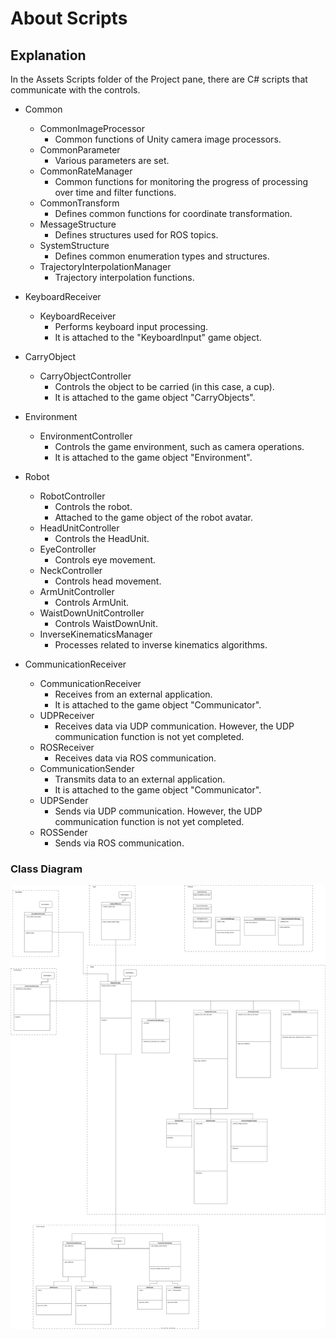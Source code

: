 # About Scripts

## Explanation

In the Assets Scripts folder of the Project pane, there are C# scripts that communicate with the controls.

- Common
  - CommonImageProcessor
    - Common functions of Unity camera image processors.
  - CommonParameter
    - Various parameters are set.
  - CommonRateManager
    - Common functions for monitoring the progress of processing over time and filter functions.
  - CommonTransform
    - Defines common functions for coordinate transformation.
  - MessageStructure
    - Defines structures used for ROS topics.
  - SystemStructure
    - Defines common enumeration types and structures.
  - TrajectoryInterpolationManager
    - Trajectory interpolation functions.

- KeyboardReceiver
  - KeyboardReceiver
    - Performs keyboard input processing.
    - It is attached to the "KeyboardInput" game object.

- CarryObject
  - CarryObjectController
    - Controls the object to be carried (in this case, a cup).
    - It is attached to the game object "CarryObjects".

- Environment
  - EnvironmentController
    - Controls the game environment, such as camera operations.
    - It is attached to the game object "Environment".

- Robot
  - RobotController
    - Controls the robot.
    - Attached to the game object of the robot avatar.
  - HeadUnitController
    - Controls the HeadUnit.
  - EyeController
    - Controls eye movement.
  - NeckController
    - Controls head movement.
  - ArmUnitController
    - Controls ArmUnit.
  - WaistDownUnitController
    - Controls WaistDownUnit.
  - InverseKinematicsManager
    - Processes related to inverse kinematics algorithms.

- CommunicationReceiver
  - CommunicationReceiver
    - Receives from an external application.
    - It is attached to the game object "Communicator".
  - UDPReceiver
    - Receives data via UDP communication. However, the UDP communication function is not yet completed.
  - ROSReceiver
    - Receives data via ROS communication.
  - CommunicationSender
    - Transmits data to an external application.
    - It is attached to the game object "Communicator".
  - UDPSender
    - Sends via UDP communication. However, the UDP communication function is not yet completed.
  - ROSSender
    - Sends via ROS communication.

### Class Diagram

![Class Diagram](MaidRobotCafe_v2_class_diagram.svg)

